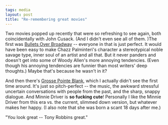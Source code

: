 ```yaml
---
tags: media
layout: post
title: "Re-remembering great movies"
---
```




Two movies popped up recently that were so refreshing to see again, both coincidentally with John Cusack. (And I didn't even see all of them. )The first was <a href="http://imdb.com/title/tt0109348/">Bullets Over Broadway</a> -- everyone in that is just perfect. It would have been easy to make Chazz Palminteri's character a stereotypical noble savage type, inner soul of an artist and all that. But it never panders and doesn't get into some of Woody Allen's more annoying tendencies. (Even though his annoying tendencies are funnier than most writers' deep thoughts.) Maybe that's because he wasn't in it?

<p>And then there's <a href="http://imdb.com/title/tt0119229/">Grosse Pointe Blank</a>, which I actually didn't see the first time around. It's just so pitch-perfect -- the music, the awkward stressful uncertain conversations with people from the past, and the sharp, snappy dialogue. And Minnie Driver is <b>so fucking cute</b>! Personally I like the Minnie Driver from this era vs. the current, slimmed down version, but whatever makes her happy. (I also note that she was born a scant 18 days after me.)

<p>"You look great -- Tony Robbins great."</p>


